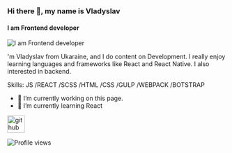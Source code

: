 
### Hi there 👋, my name is Vladyslav
#### I am Frontend developer
![I am Frontend developer](https://images.ctfassets.net/sdlntm3tthp6/ss-asset-11481/8b8896ef7d273349cca82fbcdff29c4a/assets_Uploads_bravenewcoin-tracking-github-banner.jpg)

'm Vladyslav from Ukaraine, and I do content on Development. I really enjoy learning languages and frameworks like React and React Native. I also interested in backend.

Skills: JS /REACT /SCSS /HTML /CSS  /GULP /WEBPACK /BOTSTRAP

- 🔭 I’m currently working on this page. 
- 🌱 I’m currently learning React 


[<img src='https://cdn.jsdelivr.net/npm/simple-icons@3.0.1/icons/github.svg' alt='github' height='40'>](https://github.com/@Vladyslavos)  

![Profile views](https://gpvc.arturio.dev/@Vladyslavos)  

